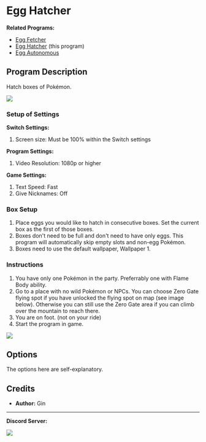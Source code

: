# Egg Hatcher

**Related Programs:**
 - [Egg Fetcher](EggFetcher.md)
 - [Egg Hatcher](EggHatcher.md) (this program)
 - [Egg Autonomous](EggAutonomous.md)

## Program Description

Hatch boxes of Pokémon.

<img src="../images/EggHatcher-0.png">

### Setup of Settings

**Switch Settings:**
1. Screen size: Must be 100% within the Switch settings

**Program Settings:**
1. Video Resolution: 1080p or higher

**Game Settings:**
1. Text Speed: Fast
2. Give Nicknames: Off

### Box Setup

1. Place eggs you would like to hatch in consecutive boxes. Set the current box as the first of those boxes.
2. Boxes don't need to be full and don't need to have only eggs. This program will automatically skip empty slots and non-egg Pokémon.
3. Boxes need to use the default wallpaper, Wallpaper 1.

### Instructions

1. You have only one Pokémon in the party. Preferrably one with Flame Body ability.
2. Go to a place with no wild Pokémon or NPCs. You can choose Zero Gate flying spot if you have unlocked the flying spot on map (see image below). Otherwise you can still use the Zero Gate area if you can climb over the mountain to reach there.
3. You are on foot. (not on your ride)
4. Start the program in game.

<img src="../images/ZeroGate.png">


## Options

The options here are self-explanatory.


## Credits

- **Author:** Gin

<hr>

**Discord Server:** 

[<img src="https://canary.discordapp.com/api/guilds/695809740428673034/widget.png?style=banner2">](https://discord.gg/cQ4gWxN)



